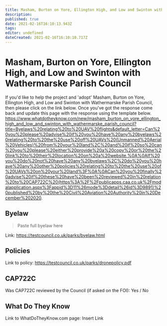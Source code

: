 ```yaml
---
title: Masham, Burton on Yore, Ellington High, and Low and Swinton with Wathermarske Parish Council
description: 
published: true
date: 2021-02-16T16:10:13.943Z
tags: 
editor: undefined
dateCreated: 2021-02-16T16:10:10.717Z
---
```


# Masham, Burton on Yore, Ellington High, and Low and Swinton with Wathermarske Parish Council
If you'd like to help the project and 'adopt' Masham, Burton on Yore, Ellington High, and Low and Swinton with Wathermarske Parish Council, then please click on the link below. Once you've got the response come back and update this page with the response using the template below.
https://www.whatdotheyknow.com/new/masham_burton_on_yore_ellington_high_and_low_and_swinton_with_wathermarske_parish_council?title=Byelaws%20relating%20to%20UAV%20flights&default_letter=Can%20you%20please%20advise%20if%20you%20have%20any%20byelaws%20relating%20to%20the%20use%20off%20UAVs%20(Unmanned%20Aerial%20Vehicles)%20from%20your%20land%2C%20and%20if%20so%20can%20you%20please%20either%20provide%20a%20copy%20or%20the%20link%20to%20their%20location%20on%20a%20website.%0A%0AIf%20you%20do%20not%20have%20any%20byelaws%2C%20do%20you%20have%20any%20other%20policies%20relating%20to%20the%20use%20of%20UAVs%20on%20your%20land%3F%0A%0ACan%20you%20finally%20advise%20if%20these%20have%20been%20reviewed%20in%20relation%20to%20CAP722C%20(https%3A%2F%2Fpublicapps.caa.co.uk%2Fmodalapplication.aspx%3Fappid%3D11%26mode%3Ddetail%26id%3D9891)%20published%20by%20the%20Civil%20Aviation%20Authority%20in%20December%202020.

## Byelaw
> Paste full byelaw here

Link:
https://testcouncil.co.uk/parks/byelaw.html

## Policies
Link to policy:
https://testcouncil.co.uk/parks/dronepolicy.pdf

## CAP722C

Was CAP722C reviewed by the Council (if asked on the FOI): Yes / No

## What Do They Know

Link to WhatDoTheyKnow.com page:
Insert Link

